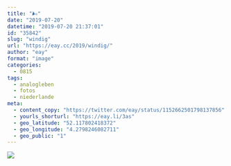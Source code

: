 ```yaml
---
title: "🌬"
date: "2019-07-20"
datetime: "2019-07-20 21:37:01"
id: "35842"
slug: "windig"
url: "https://eay.cc/2019/windig/"
author: "eay"
format: "image"
categories:
  - 0815
tags:
  - analogleben
  - fotos
  - niederlande
meta:
  - content_copy: "https://twitter.com/eay/status/1152662501798137856"
  - yourls_shorturl: "https://eay.li/3as"
  - geo_latitude: "52.117802418372"
  - geo_longitude: "4.2798246082711"
  - geo_public: "1"
---
```


![](https://eay.cc/uploads/2019/wind.gif)
